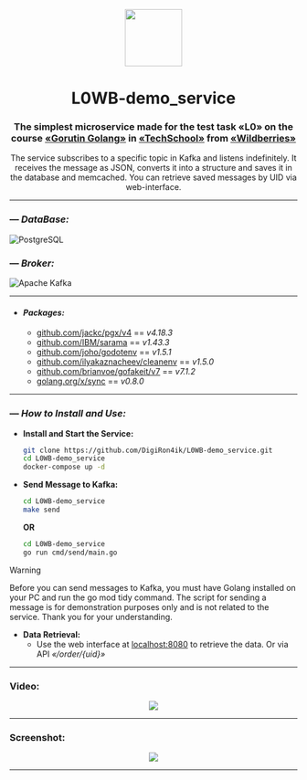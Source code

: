 <p align="center">
  <img src="https://user-images.githubusercontent.com/25181517/192149581-88194d20-1a37-4be8-8801-5dc0017ffbbe.png" width="100">
</p>
<h1 align="center">L0WB-demo_service</h1>
<h3 align="center">The simplest microservice made for the test task «L0» on the course <a href="https://tech.wildberries.ru/courses/golang/application">«Gorutin Golang»</a> in <a href="https://tech.wildberries.ru/">«TechSchool»</a> from <a href="https://www.wildberries.ru/">«Wildberries»</a></h3>
<p align="center">The service subscribes to a specific topic in Kafka and listens indefinitely. It receives the message as JSON, converts it into a structure and saves it in the database and memcached. You can retrieve saved messages by UID via web-interface.</p>


---

### — _DataBase:_
![PostgreSQL](https://img.shields.io/badge/postgreSQL-%23316192.svg?style=for-the-badge&logo=postgresql&logoColor=white)

### — _Broker:_
![Apache Kafka](https://img.shields.io/badge/Apache%20Kafka-000?style=for-the-badge&logo=apachekafka)

---

- #### _Packages:_
    - [github.com/jackc/pgx/v4](https://github.com/jackc/pgx) == _v4.18.3_
    - [github.com/IBM/sarama](https://github.com/IBM/sarama) == _v1.43.3_
    - [github.com/joho/godotenv](https://github.com/joho/godotenv) == _v1.5.1_
    - [github.com/ilyakaznacheev/cleanenv](https://github.com/ilyakaznacheev/cleanenv) == _v1.5.0_
    - [github.com/brianvoe/gofakeit/v7](https://github.com/brianvoe/gofakeit) == _v7.1.2_
    - [golang.org/x/sync](https://pkg.go.dev/golang.org/x/sync) == _v0.8.0_

---

### — _How to Install and Use:_
- **Install and Start the Service:**
  ```bash
  git clone https://github.com/DigiRon4ik/L0WB-demo_service.git
  cd L0WB-demo_service
  docker-compose up -d
  ```
- **Send Message to Kafka:**
  ```bash
  cd L0WB-demo_service
  make send
  ```
  **OR**
  ```bash
  cd L0WB-demo_service
  go run cmd/send/main.go
  ```
> [!WARNING]
> Before you can send messages to Kafka, you must have Golang installed on your PC and run the go mod tidy command. The script for sending a message is for demonstration purposes only and is not related to the service. Thank you for your understanding.
- **Data Retrieval:**
  - Use the web interface at [localhost:8080](http://localhost:8080/) to retrieve the data. Or via API _«/order/{uid}»_

---

### Video:
<p align="center">
  <a href="https://youtu.be/5S7tCNepatA">
    <img src="https://i.imgur.com/ma6wGIF.png" >
  </a>
</p>

---

### Screenshot:
<p align="center">
  <img src="https://i.imgur.com/LreGtB1.png" >
</p>

---
